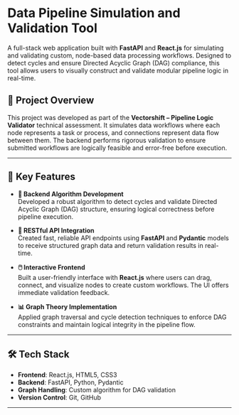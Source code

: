 # Data Pipeline Simulation and Validation Tool

A full-stack web application built with **FastAPI** and **React.js** for simulating and validating custom, node-based data processing workflows. Designed to detect cycles and ensure Directed Acyclic Graph (DAG) compliance, this tool allows users to visually construct and validate modular pipeline logic in real-time.

## 🚀 Project Overview

This project was developed as part of the **Vectorshift – Pipeline Logic Validator** technical assessment. It simulates data workflows where each node represents a task or process, and connections represent data flow between them. The backend performs rigorous validation to ensure submitted workflows are logically feasible and error-free before execution.

---

## 🧠 Key Features

- **🔁 Backend Algorithm Development**  
  Developed a robust algorithm to detect cycles and validate Directed Acyclic Graph (DAG) structure, ensuring logical correctness before pipeline execution.

- **🔌 RESTful API Integration**  
  Created fast, reliable API endpoints using **FastAPI** and **Pydantic** models to receive structured graph data and return validation results in real-time.

- **🖱️ Interactive Frontend**  
  Built a user-friendly interface with **React.js** where users can drag, connect, and visualize nodes to create custom workflows. The UI offers immediate validation feedback.

- **📊 Graph Theory Implementation**  
  Applied graph traversal and cycle detection techniques to enforce DAG constraints and maintain logical integrity in the pipeline flow.

---

## 🛠️ Tech Stack

- **Frontend**: React.js, HTML5, CSS3  
- **Backend**: FastAPI, Python, Pydantic  
- **Graph Handling**: Custom algorithm for DAG validation  
- **Version Control**: Git, GitHub

---


